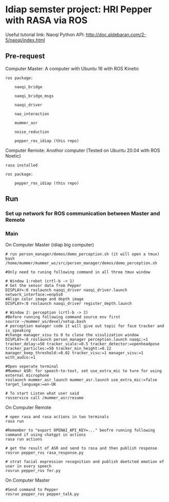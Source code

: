# Idiap semster project: HRI Pepper with RASA via ROS

Useful tutorial link: 
    Naoqi Python API: http://doc.aldebaran.com/2-5/naoqi/index.html
    
## Pre-request
Computer Master: A computer with Ubuntu 16 with ROS Kinetic

    ros package:

        naoqi_bridge

        naoqi_bridge_msgs

        naoqi_driver

        nao_interaction

        mummer_asr

        noise_reduction

        pepper_ros_idiap (this repo)

Computer Remote: Anothor computer (Tested on Ubuntu 20.04 with ROS Noetic)

    rasa installed

    ros package:

        pepper_ros_idiap (this repo)

## Run
### Set up network for ROS communication between Master and Remote
### Main
On Computer Master (idiap big computer)
```
# run person_manager/demos/demo_perception.sh (it will open a tmux)
bash /home/mummer/mummer_ws/src/person_manager/demos/demo_perception.sh

#Only need to runing following command in all three tmux window

# Window 1:robot (crtl-b -> 1)
# Get the sensor data from Pepper
DISPLAY=:0 roslaunch naoqi_driver naoqi_driver.launch network_interface:=enp5s0
#Align color image and depth image
DISPLAY=:0 roslaunch naoqi_driver register_depth.launch

# Window 2: perception (crtl-b -> 2)
#Before running following command source env first
source ~/mummer_ws/devel/setup.bash
# perception manager code it will give out topic for face tracker and is_speaking
#change manager_visu to 0 to close the visulization window
DISPLAY=:0 roslaunch person_manager perception.launch naoqi:=1 tracker_delay:=50 tracker_scale:=0.5 tracker_detector:=openheadpose tracker_particles:=50 tracker_min_height:=0.12 manager_keep_threshold:=0.02 tracker_visu:=1 manager_visu:=1 with_audio:=1

#Open seperate terminal
#Mummur ASR: for speech-to-text, set use_extra_mic to ture for using external microphone 
roslaunch mummer_asr_launch mummer_asr.launch use_extra_mic:=false target_language:=en-UK

# To start Listen what user said
rosservice call /mummer_asr/resume
```

On Computer Remote
```
# open rasa and rasa actions in two terminals
rasa run

#Remember to "export OPENAI_API_KEY=..." beofre running following command if using chatgpt in actions
rasa run actions

# get the result of ASR and send to rasa and then publish response
rosrun pepper_ros rasa_response.py 

# strat facial expression recognition and publish deetcted emotion of user in every speech
rosrun pepper_ros fer.py
```

On Computer Master
```
#Send command to Pepper
rosrun pepper_ros pepper_talk.py
```